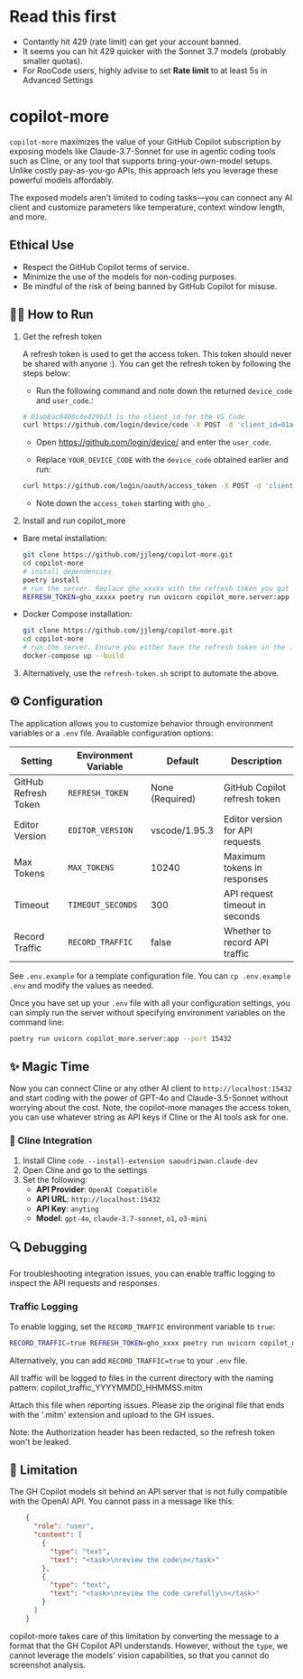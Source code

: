 # Read this first

- Contantly hit 429 (rate limit) can get your account banned.
- It seems you can hit 429 quicker with the Sonnet 3.7 models (probably smaller quotas).
- For RooCode users, highly advise to set **Rate limit** to at least 5s in Advanced Settings

# copilot-more

`copilot-more` maximizes the value of your GitHub Copilot subscription by exposing models like Claude-3.7-Sonnet for use in agentic coding tools such as Cline, or any tool that supports bring-your-own-model setups. Unlike costly pay-as-you-go APIs, this approach lets you leverage these powerful models affordably.

The exposed models aren't limited to coding tasks—you can connect any AI client and customize parameters like temperature, context window length, and more.

## Ethical Use
- Respect the GitHub Copilot terms of service.
- Minimize the use of the models for non-coding purposes.
- Be mindful of the risk of being banned by GitHub Copilot for misuse.


## 🏃‍♂️ How to Run

1. Get the refresh token

   A refresh token is used to get the access token. This token should never be shared with anyone :). You can get the refresh token by following the steps below:

    - Run the following command and note down the returned `device_code` and `user_code`.:

    ```bash
    # 01ab8ac9400c4e429b23 is the client_id for the VS Code
    curl https://github.com/login/device/code -X POST -d 'client_id=01ab8ac9400c4e429b23&scope=user:email'
    ```

    - Open https://github.com/login/device/ and enter the `user_code`.

    - Replace `YOUR_DEVICE_CODE` with the `device_code` obtained earlier and run:

    ```bash
    curl https://github.com/login/oauth/access_token -X POST -d 'client_id=01ab8ac9400c4e429b23&scope=user:email&device_code=YOUR_DEVICE_CODE&grant_type=urn:ietf:params:oauth:grant-type:device_code'
    ```

    - Note down the `access_token` starting with `gho_`.


2. Install and run copilot_more

  * Bare metal installation:

    ```bash
    git clone https://github.com/jjleng/copilot-more.git
    cd copilot-more
    # install dependencies
    poetry install
    # run the server. Replace gho_xxxxx with the refresh token you got in the previous step. Note, you can use any port number you want.
    REFRESH_TOKEN=gho_xxxxx poetry run uvicorn copilot_more.server:app --port 15432
    ```
  * Docker Compose installation:

    ```bash
    git clone https://github.com/jjleng/copilot-more.git
    cd copilot-more
    # run the server. Ensure you either have the refresh token in the .env file or pass it as an environment variable.
    docker-compose up --build
    ```

3. Alternatively, use the `refresh-token.sh` script to automate the above.

## ⚙️ Configuration

The application allows you to customize behavior through environment variables or a `.env` file. Available configuration options:

| Setting | Environment Variable | Default | Description |
|---------|---------------------|---------|-------------|
| GitHub Refresh Token | `REFRESH_TOKEN` | None (Required) | GitHub Copilot refresh token |
| Editor Version | `EDITOR_VERSION` | vscode/1.95.3 | Editor version for API requests |
| Max Tokens | `MAX_TOKENS` | 10240 | Maximum tokens in responses |
| Timeout | `TIMEOUT_SECONDS` | 300 | API request timeout in seconds |
| Record Traffic | `RECORD_TRAFFIC` | false | Whether to record API traffic |

See `.env.example` for a template configuration file. You can `cp .env.example .env` and modify the values as needed.

Once you have set up your `.env` file with all your configuration settings, you can simply run the server without specifying environment variables on the command line:

```bash
poetry run uvicorn copilot_more.server:app --port 15432
```

## ✨ Magic Time
Now you can connect Cline or any other AI client to `http://localhost:15432` and start coding with the power of GPT-4o and Claude-3.5-Sonnet without worrying about the cost. Note, the copilot-more manages the access token, you can use whatever string as API keys if Cline or the AI tools ask for one.

### 🚀 Cline Integration

1. Install Cline `code --install-extension saoudrizwan.claude-dev`
2. Open Cline and go to the settings
3. Set the following:
     * **API Provider**: `OpenAI Compatible`
     * **API URL**: `http://localhost:15432`
     * **API Key**: `anyting`
     * **Model**: `gpt-4o`, `claude-3.7-sonnet`, `o1`, `o3-mini`


## 🔍 Debugging

For troubleshooting integration issues, you can enable traffic logging to inspect the API requests and responses.

### Traffic Logging

To enable logging, set the `RECORD_TRAFFIC` environment variable to `true`:

```bash
RECORD_TRAFFIC=true REFRESH_TOKEN=gho_xxxx poetry run uvicorn copilot_more.server:app --port 15432
```

Alternatively, you can add `RECORD_TRAFFIC=true` to your `.env` file.

All traffic will be logged to files in the current directory with the naming pattern: copilot_traffic_YYYYMMDD_HHMMSS.mitm

Attach this file when reporting issues. Please zip the original file that ends with the '.mitm' extension and upload to the GH issues.

Note: the Authorization header has been redacted, so the refresh token won't be leaked. 

## 🤔 Limitation

The GH Copilot models sit behind an API server that is not fully compatible with the OpenAI API. You cannot pass in a message like this:

```json
    {
      "role": "user",
      "content": [
        {
          "type": "text",
          "text": "<task>\nreview the code\n</task>"
        },
        {
          "type": "text",
          "text": "<task>\nreview the code carefully\n</task>"
        }
      ]
    }
```
copilot-more takes care of this limitation by converting the message to a format that the GH Copilot API understands. However, without the `type`, we cannot leverage the models' vision capabilities, so that you cannot do screenshot analysis.
